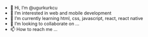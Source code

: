 - 👋 Hi, I’m @ugurkurkcu
- 👀 I’m interested in web and mobile development
- 🌱 I’m currently learning html, css, javascript, react, react native
- 💞️ I’m looking to collaborate on ...
- 📫 How to reach me ...

<!---
ugurkurkcu/ugurkurkcu is a ✨ special ✨ repository because its `README.md` (this file) appears on your GitHub profile.
You can click the Preview link to take a look at your changes.
--->
